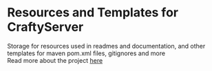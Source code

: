 # Resources and Templates for CraftyServer

Storage for resources used in readmes and documentation, and other templates for maven pom.xml files, gitignores and more  
Read more about the project [here](https://github.com/CraftyServerMC/CraftyServer)
